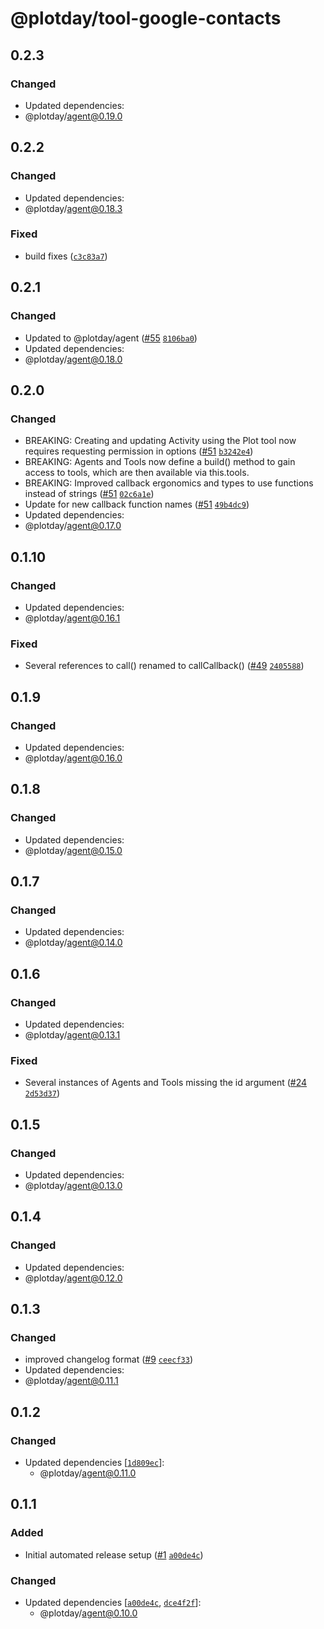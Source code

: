 # @plotday/tool-google-contacts

## 0.2.3

### Changed

- Updated dependencies:
- @plotday/agent@0.19.0

## 0.2.2

### Changed

- Updated dependencies:
- @plotday/agent@0.18.3

### Fixed

- build fixes ([`c3c83a7`](https://github.com/plotday/plot/commit/c3c83a7cddc72966209721fceec2eeb96c385dc2))

## 0.2.1

### Changed

- Updated to @plotday/agent ([#55](https://github.com/plotday/plot/pull/55) [`8106ba0`](https://github.com/plotday/plot/commit/8106ba0597966909dd223b800adf4f63b9c4b278))
- Updated dependencies:
- @plotday/agent@0.18.0

## 0.2.0

### Changed

- BREAKING: Creating and updating Activity using the Plot tool now requires requesting permission in options ([#51](https://github.com/plotday/plot/pull/51) [`b3242e4`](https://github.com/plotday/plot/commit/b3242e4adecea87011379ac2dd58712dc91729d7))
- BREAKING: Agents and Tools now define a build() method to gain access to tools, which are then available via this.tools.
- BREAKING: Improved callback ergonomics and types to use functions instead of strings ([#51](https://github.com/plotday/plot/pull/51) [`02c6a1e`](https://github.com/plotday/plot/commit/02c6a1e834b9aa645f29191ed59ee5b66b70c32a))
- Update for new callback function names ([#51](https://github.com/plotday/plot/pull/51) [`49b4dc9`](https://github.com/plotday/plot/commit/49b4dc94e08906a89799903610325c5fe7ebe10b))
- Updated dependencies:
- @plotday/agent@0.17.0

## 0.1.10

### Changed

- Updated dependencies:
- @plotday/agent@0.16.1

### Fixed

- Several references to call() renamed to callCallback() ([#49](https://github.com/plotday/plot/pull/49) [`2405588`](https://github.com/plotday/plot/commit/2405588f3c296b7e06057f11096e43771615a4b5))

## 0.1.9

### Changed

- Updated dependencies:
- @plotday/agent@0.16.0

## 0.1.8

### Changed

- Updated dependencies:
- @plotday/agent@0.15.0

## 0.1.7

### Changed

- Updated dependencies:
- @plotday/agent@0.14.0

## 0.1.6

### Changed

- Updated dependencies:
- @plotday/agent@0.13.1

### Fixed

- Several instances of Agents and Tools missing the id argument ([#24](https://github.com/plotday/plot/pull/24) [`2d53d37`](https://github.com/plotday/plot/commit/2d53d3794419ee218976d6468319ae9129c93088))

## 0.1.5

### Changed

- Updated dependencies:
- @plotday/agent@0.13.0

## 0.1.4

### Changed

- Updated dependencies:
- @plotday/agent@0.12.0

## 0.1.3

### Changed

- improved changelog format ([#9](https://github.com/plotday/plot/pull/9) [`ceecf33`](https://github.com/plotday/plot/commit/ceecf33))
- Updated dependencies:
- @plotday/agent@0.11.1

## 0.1.2

### Changed

- Updated dependencies [[`1d809ec`](https://github.com/plotday/plot/commit/1d809ec778244921cda072eb3744f36e28b3c1b4)]:
  - @plotday/agent@0.11.0

## 0.1.1

### Added

- Initial automated release setup ([#1](https://github.com/plotday/plot/pull/1) [`a00de4c`](https://github.com/plotday/plot/commit/a00de4c48e3ec1d6190235d1d38fd3e5d398d480))

### Changed

- Updated dependencies [[`a00de4c`](https://github.com/plotday/plot/commit/a00de4c48e3ec1d6190235d1d38fd3e5d398d480), [`dce4f2f`](https://github.com/plotday/plot/commit/dce4f2ff3596bd9c73212c90a1cd49a7dac12f48)]:
  - @plotday/agent@0.10.0
